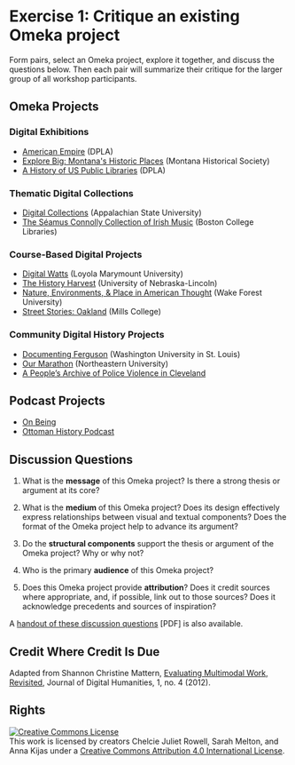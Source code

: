 # Exercise 1: Critique an existing Omeka project

Form pairs, select an Omeka project, explore it together, and discuss the questions below. Then each pair will summarize their critique for the larger group of all workshop participants.

## Omeka Projects

### Digital Exhibitions

- [American Empire](https://dp.la/exhibitions/exhibits/show/american-empire) (DPLA)
- [Explore Big: Montana's Historic Places](http://explorebig.org) (Montana Historical Society)
- [A History of US Public Libraries](https://dp.la/exhibitions/exhibits/show/history-us-public-libraries) (DPLA)

### Thematic Digital Collections

- [Digital Collections](http://omeka.library.appstate.edu) (Appalachian State University)
- [The Séamus Connolly Collection of Irish Music](https://connollymusiccollection.bc.edu) (Boston College Libraries)

### Course-Based Digital Projects

- [Digital Watts](http://watts.library.lmu.build/cms) (Loyola Marymount University)
- [The History Harvest](http://historyharvest.unl.edu) (University of Nebraska-Lincoln)
- [Nature, Environments, & Place in American Thought](http://cloud.lib.wfu.edu/fys100fff) (Wake Forest University)
- [Street Stories: Oakland](http://www.streetstoriesoakland.com) (Mills College)

### Community Digital History Projects

- [Documenting Ferguson](http://digital.wustl.edu/ferguson) (Washington University in St. Louis)
- [Our Marathon](http://marathon.neu.edu) (Northeastern University)
- [A People’s Archive of Police Violence in Cleveland](http://archivingpoliceviolence.org)

## Podcast Projects

- [On Being](https://onbeing.org)
- [Ottoman History Podcast](http://www.ottomanhistorypodcast.com)

## Discussion Questions

1. What is the **message** of this Omeka project? Is there a strong thesis or argument at its core?

2. What is the **medium** of this Omeka project? Does its design effectively express relationships between visual and textual components? Does the format of the Omeka project help to advance its argument?

3. Do the **structural components** support the thesis or argument of the Omeka project? Why or why not?

4. Who is the primary **audience** of this Omeka project?

5. Does this Omeka project provide **attribution**? Does it credit sources where appropriate, and, if possible, link out to those sources? Does it acknowledge precedents and sources of inspiration?

A [handout of these discussion questions](docs/exercise-1.pdf) [PDF] is also available.

## Credit Where Credit Is Due

Adapted from Shannon Christine Mattern, [Evaluating Multimodal Work, Revisited](http://journalofdigitalhumanities.org/1-4/evaluating-multimodal-work-revisited-by-shannon-mattern), Journal of Digital Humanities, 1, no. 4 (2012).

## Rights

<a rel="license" href="http://creativecommons.org/licenses/by/4.0/"><img alt="Creative Commons License" style="border-width:0" src="https://i.creativecommons.org/l/by/4.0/88x31.png" /></a><br />This work is licensed by creators Chelcie Juliet Rowell, Sarah Melton, and Anna Kijas under a <a rel="license" href="http://creativecommons.org/licenses/by/4.0/">Creative Commons Attribution 4.0 International License</a>.
